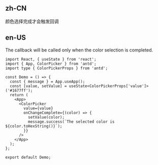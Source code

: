 ## zh-CN

颜色选择完成才会触发回调

## en-US

The callback will be called only when the color selection is completed.
```tsx
import React, { useState } from 'react';
import { App, ColorPicker } from 'antd';
import type { ColorPickerProps } from 'antd';

const Demo = () => {
  const { message } = App.useApp();
  const [value, setValue] = useState<ColorPickerProps['value']>('#1677ff');
  return (
    <App>
      <ColorPicker
        value={value}
        onChangeComplete={(color) => {
          setValue(color);
          message.success(`The selected color is ${color.toHexString()}`);
        }}
      />
    </App>
  );
};

export default Demo;
```
